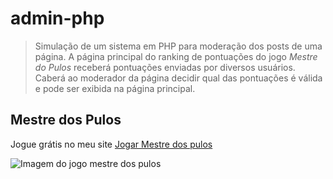 # admin-php

> Simulação de um sistema em PHP para moderação dos posts de uma página. A página principal do
> ranking de pontuações do jogo _Mestre do Pulos_ receberá pontuações enviadas por diversos usuários.
> Caberá ao moderador da página decidir qual das pontuações é válida e pode ser exibida na página
> principal.

## Mestre dos Pulos

Jogue grátis no meu site 
[Jogar Mestre dos pulos](http://www.dirackslounge.online/jogos/index.html)

![Imagem do jogo mestre dos pulos](https://github.com/Dirack/Images/blob/master/Screenshot%20from%202019-03-06%2022-49-19.png)
